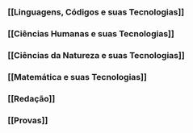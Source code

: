 
### [[Linguagens, Códigos e suas Tecnologias]]

### [[Ciências Humanas e suas Tecnologias]]

###  [[Ciências da Natureza e suas Tecnologias]]

###  [[Matemática e suas Tecnologias]]

### [[Redação]]

### [[Provas]]